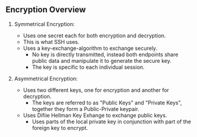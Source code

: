 
## Encryption Overview
1. Symmetrical Encryption:
    - Uses one secret each for both encryption and decryption. 
    - This is what SSH uses.
    - Uses a key-exchange-algorithm to exchange securely.
        - No key is directly transmitted, instead both endpoints share
            public data and manipulate it to generate the secure key.
        - The key is specific to each individual session.

2. Asymmetrical Encryption:
    - Uses two different keys, one for encryption and another for decryption.
        - The keys are referred to as "Public Keys" and "Private Keys",
            together they form a Public-Private keypair.
    - Uses Difiie Hellman Key Exhange to exchange public keys.
        - Uses parts of the local private key in conjunction with
            part of the foreign key to encrypt.